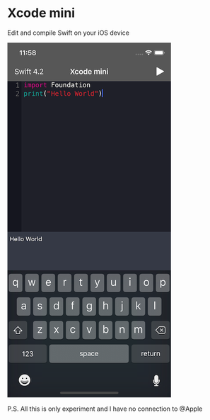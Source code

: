 # Xcode mini

Edit and compile Swift on your iOS device

![Xcode mini](screenshot.png)


P.S. All this is only experiment and I have no connection to @Apple